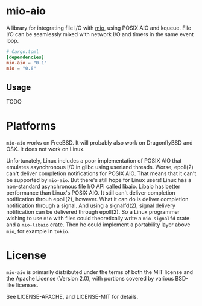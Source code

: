 # mio-aio

A library for integrating file I/O with [mio], using POSIX AIO and kqueue.
File I/O can be seamlessly mixed with network I/O and timers in the same event
loop.

[mio]: https://github.com/carllerche/mio

```toml
# Cargo.toml
[dependencies]
mio-aio = "0.1"
mio = "0.6"
```

## Usage

TODO


# Platforms

`mio-aio` works on FreeBSD.  It will probably also work on DragonflyBSD and
OSX.  It does not work on Linux.

Unfortunately, Linux includes a poor implementation of POSIX AIO that emulates
asynchronous I/O in glibc using userland threads.  Worse, epoll(2) can't
deliver completion notifications for POSIX AIO.  That means that it can't be
supported by `mio-aio`.  But there's still hope for Linux users!  Linux has a
non-standard asynchronous file I/O API called libaio.  Libaio has better
performance than Linux's POSIX AIO.  It still can't deliver completion
notification throuh epoll(2), however.  What it can do is deliver completion
notification through a signal.  And using a signalfd(2), signal delivery
notification can be delivered through epoll(2).  So a Linux programmer wishing
to use `mio` with files could theoretically write a `mio-signalfd` crate and a
`mio-libaio` crate.  Then he could implement a portability layer above `mio`,
for example in `tokio`.

# License

`mio-aio` is primarily distributed under the terms of both the MIT license and
the Apache License (Version 2.0), with portions covered by various BSD-like
licenses.

See LICENSE-APACHE, and LICENSE-MIT for details.
